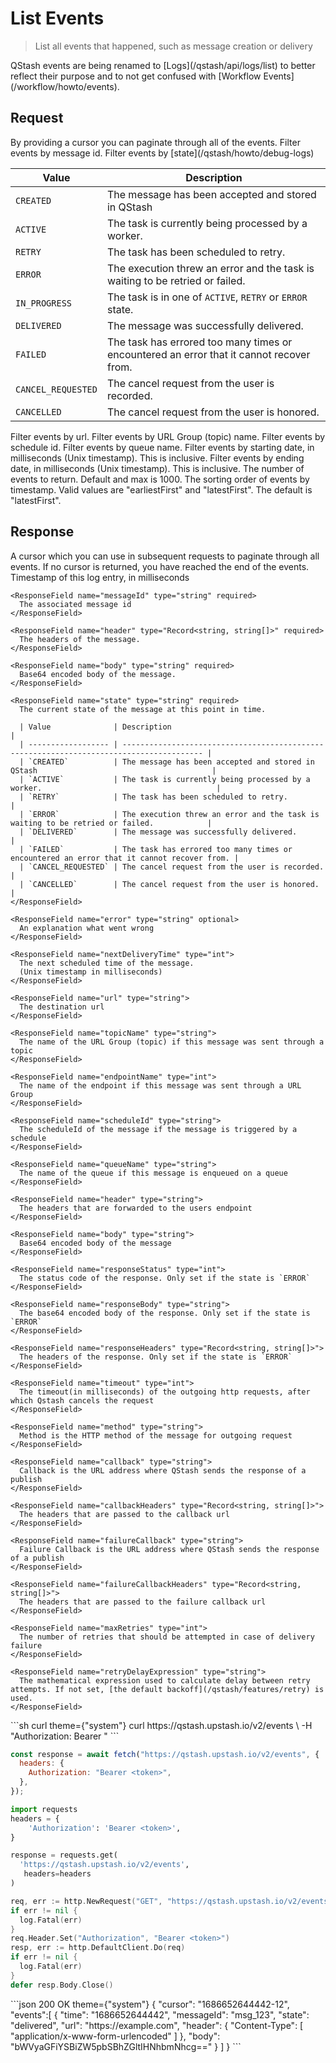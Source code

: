# List Events

> List all events that happened, such as message creation or delivery

<Warning>
  QStash events are being renamed to [Logs](/qstash/api/logs/list) to better reflect their purpose and to not get confused with [Workflow Events](/workflow/howto/events).
</Warning>

## Request

<ParamField query="cursor" type="string">
  By providing a cursor you can paginate through all of the events.
</ParamField>

<ParamField query="messageId" type="string">
  Filter events by message id.
</ParamField>

<ParamField query="state" type="string">
  Filter events by [state](/qstash/howto/debug-logs)

  | Value              | Description                                                                              |
  | ------------------ | ---------------------------------------------------------------------------------------- |
  | `CREATED`          | The message has been accepted and stored in QStash                                       |
  | `ACTIVE`           | The task is currently being processed by a worker.                                       |
  | `RETRY`            | The task has been scheduled to retry.                                                    |
  | `ERROR`            | The execution threw an error and the task is waiting to be retried or failed.            |
  | `IN_PROGRESS`      | The task is in one of `ACTIVE`, `RETRY` or `ERROR` state.                                |
  | `DELIVERED`        | The message was successfully delivered.                                                  |
  | `FAILED`           | The task has errored too many times or encountered an error that it cannot recover from. |
  | `CANCEL_REQUESTED` | The cancel request from the user is recorded.                                            |
  | `CANCELLED`        | The cancel request from the user is honored.                                             |
</ParamField>

<ParamField query="url" type="string">
  Filter events by url.
</ParamField>

<ParamField query="topicName" type="string">
  Filter events by URL Group (topic) name.
</ParamField>

<ParamField query="scheduleId" type="string">
  Filter events by schedule id.
</ParamField>

<ParamField query="queueName" type="string">
  Filter events by queue name.
</ParamField>

<ParamField query="fromDate" type="number">
  Filter events by starting date, in milliseconds (Unix timestamp). This is inclusive.
</ParamField>

<ParamField query="toDate" type="number">
  Filter events by ending date, in milliseconds (Unix timestamp). This is inclusive.
</ParamField>

<ParamField query="count" type="number">
  The number of events to return. Default and max is 1000.
</ParamField>

<ParamField query="order" type="string">
  The sorting order of events by timestamp. Valid values are "earliestFirst" and "latestFirst". The default is "latestFirst".
</ParamField>

## Response

<ResponseField name="cursor" type="string">
  A cursor which you can use in subsequent requests to paginate through all events.
  If no cursor is returned, you have reached the end of the events.
</ResponseField>

<ResponseField name="events" type="Array">
  <Expandable defaultOpen>
    <ResponseField name="time" type="int" required>
      Timestamp of this log entry, in milliseconds
    </ResponseField>

    <ResponseField name="messageId" type="string" required>
      The associated message id
    </ResponseField>

    <ResponseField name="header" type="Record<string, string[]>" required>
      The headers of the message.
    </ResponseField>

    <ResponseField name="body" type="string" required>
      Base64 encoded body of the message.
    </ResponseField>

    <ResponseField name="state" type="string" required>
      The current state of the message at this point in time.

      | Value              | Description                                                                              |
      | ------------------ | ---------------------------------------------------------------------------------------- |
      | `CREATED`          | The message has been accepted and stored in QStash                                       |
      | `ACTIVE`           | The task is currently being processed by a worker.                                       |
      | `RETRY`            | The task has been scheduled to retry.                                                    |
      | `ERROR`            | The execution threw an error and the task is waiting to be retried or failed.            |
      | `DELIVERED`        | The message was successfully delivered.                                                  |
      | `FAILED`           | The task has errored too many times or encountered an error that it cannot recover from. |
      | `CANCEL_REQUESTED` | The cancel request from the user is recorded.                                            |
      | `CANCELLED`        | The cancel request from the user is honored.                                             |
    </ResponseField>

    <ResponseField name="error" type="string" optional>
      An explanation what went wrong
    </ResponseField>

    <ResponseField name="nextDeliveryTime" type="int">
      The next scheduled time of the message.
      (Unix timestamp in milliseconds)
    </ResponseField>

    <ResponseField name="url" type="string">
      The destination url
    </ResponseField>

    <ResponseField name="topicName" type="string">
      The name of the URL Group (topic) if this message was sent through a topic
    </ResponseField>

    <ResponseField name="endpointName" type="int">
      The name of the endpoint if this message was sent through a URL Group
    </ResponseField>

    <ResponseField name="scheduleId" type="string">
      The scheduleId of the message if the message is triggered by a schedule
    </ResponseField>

    <ResponseField name="queueName" type="string">
      The name of the queue if this message is enqueued on a queue
    </ResponseField>

    <ResponseField name="header" type="string">
      The headers that are forwarded to the users endpoint
    </ResponseField>

    <ResponseField name="body" type="string">
      Base64 encoded body of the message
    </ResponseField>

    <ResponseField name="responseStatus" type="int">
      The status code of the response. Only set if the state is `ERROR`
    </ResponseField>

    <ResponseField name="responseBody" type="string">
      The base64 encoded body of the response. Only set if the state is `ERROR`
    </ResponseField>

    <ResponseField name="responseHeaders" type="Record<string, string[]>">
      The headers of the response. Only set if the state is `ERROR`
    </ResponseField>

    <ResponseField name="timeout" type="int">
      The timeout(in milliseconds) of the outgoing http requests, after which Qstash cancels the request
    </ResponseField>

    <ResponseField name="method" type="string">
      Method is the HTTP method of the message for outgoing request
    </ResponseField>

    <ResponseField name="callback" type="string">
      Callback is the URL address where QStash sends the response of a publish
    </ResponseField>

    <ResponseField name="callbackHeaders" type="Record<string, string[]>">
      The headers that are passed to the callback url
    </ResponseField>

    <ResponseField name="failureCallback" type="string">
      Failure Callback is the URL address where QStash sends the response of a publish
    </ResponseField>

    <ResponseField name="failureCallbackHeaders" type="Record<string, string[]>">
      The headers that are passed to the failure callback url
    </ResponseField>

    <ResponseField name="maxRetries" type="int">
      The number of retries that should be attempted in case of delivery failure
    </ResponseField>

    <ResponseField name="retryDelayExpression" type="string">
      The mathematical expression used to calculate delay between retry attempts. If not set, [the default backoff](/qstash/features/retry) is used.
    </ResponseField>
  </Expandable>
</ResponseField>

<RequestExample>
  ```sh curl theme={"system"}
  curl https://qstash.upstash.io/v2/events \
    -H "Authorization: Bearer <token>"
  ```

  ```javascript Node theme={"system"}
  const response = await fetch("https://qstash.upstash.io/v2/events", {
    headers: {
      Authorization: "Bearer <token>",
    },
  });
  ```

  ```python Python theme={"system"}
  import requests
  headers = {
      'Authorization': 'Bearer <token>',
  }

  response = requests.get(
    'https://qstash.upstash.io/v2/events',
     headers=headers
  )
  ```

  ```go Go theme={"system"}
  req, err := http.NewRequest("GET", "https://qstash.upstash.io/v2/events", nil)
  if err != nil {
    log.Fatal(err)
  }
  req.Header.Set("Authorization", "Bearer <token>")
  resp, err := http.DefaultClient.Do(req)
  if err != nil {
    log.Fatal(err)
  }
  defer resp.Body.Close()
  ```
</RequestExample>

<ResponseExample>
  ```json 200 OK theme={"system"}
  {
    "cursor": "1686652644442-12",
    "events":[
      {
        "time": "1686652644442",
        "messageId": "msg_123",
        "state": "delivered",
        "url": "https://example.com",
        "header": { "Content-Type": [ "application/x-www-form-urlencoded" ] },
        "body": "bWVyaGFiYSBiZW5pbSBhZGltIHNhbmNhcg=="
      }
    ] 
  }
  ```
</ResponseExample>
